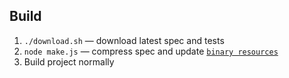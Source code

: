 ## Build

1. `./download.sh` — download latest spec and tests
1. `node make.js` — compress spec and update [`binary resources`](../lib/src/main/resources/)
1. Build project normally